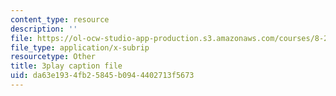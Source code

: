 ```yaml
---
content_type: resource
description: ''
file: https://ol-ocw-studio-app-production.s3.amazonaws.com/courses/8-20-introduction-to-special-relativity-january-iap-2021/da63e1934fb25845b0944402713f5673_CPaFPYeVKoY.vtt
file_type: application/x-subrip
resourcetype: Other
title: 3play caption file
uid: da63e193-4fb2-5845-b094-4402713f5673
---
```

